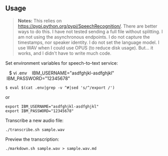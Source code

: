 ## Usage

> **Notes:** This relies on https://pypi.python.org/pypi/SpeechRecognition/. There are better ways to do this. I have not tested sending a full file without splitting. I am not using the asynchronous endpoints. I do not capture the timestamps, nor speaker identity. I do not set the language model. I use WAV when I could use OPUS (to reduce disk usage). But... it works, and I didn't have to write much code.

Set environment variables for speech-to-text service:

    $ vi .env
    IBM_USERNAME="asdfghjkl-asdfghjkl"
    IBM_PASSWORD="12345678"
    
    $ eval $(cat .env|grep -v ^#|sed 's/^/export /')

or

    export IBM_USERNAME="asdfghjkl-asdfghjkl"
    export IBM_PASSWORD="12345678"

Transcribe a new audio file:

    ./transcribe.sh sample.wav

Preview the transcription:

    ./markdown.sh sample.wav > sample.wav.md
